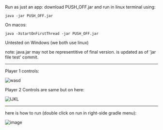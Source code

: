 Run as just an app: download PUSH_OFF.jar and run in linux terminal using:
```
java -jar PUSH_OFF.jar
```
On macos:
```
java -XstartOnFirstThread -jar PUSH_OFF.jar
```
Untested on Windows (we both use linux)

note: java.jar may not be representitive of final version. is updated as of 'jar file test' commit.

__________________________________
Player 1 controls:

![wasd](https://github.com/jarednpress/Push-OFF/assets/112017486/10abb39d-f694-46c3-ba94-30d1b37933d3)


Player 2 Controls are same but on here: 

![IJKL](https://github.com/jarednpress/Push-OFF/assets/112017486/08e6b6e7-8bca-42b5-bfe1-458c90ed8358)



__________________________________

here is how to run (double click on run in right-side gradle menu):


![image](https://github.com/jarednpress/Push-OFF/assets/112017486/33f9c5ff-538c-45cd-9ee2-5bbbfb2233c5)


